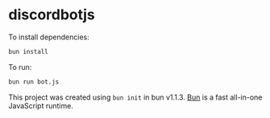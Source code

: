 # discordbotjs

To install dependencies:

```bash
bun install
```

To run:

```bash
bun run bot.js
```

This project was created using `bun init` in bun v1.1.3. [Bun](https://bun.sh) is a fast all-in-one JavaScript runtime.
